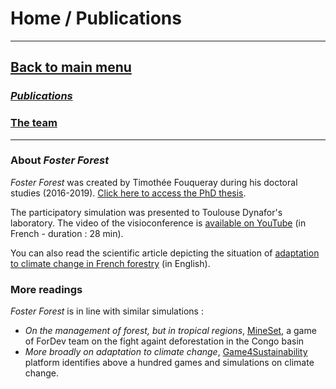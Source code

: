 # Home / Publications

***
## [Back to main menu](https://timotheefouqueray.github.io/fosterforest/english/home-eng)
### *[Publications](https://timotheefouqueray.github.io/fosterforest/english/documentation-eng)*
### [The team](https://timotheefouqueray.github.io/fosterforest/english/equipe-eng)
***

### About _Foster Forest_

_Foster Forest_ was created by Timothée Fouqueray during his doctoral studies (2016-2019). [Click here to access the PhD thesis](https://hal.archives-ouvertes.fr/tel-02457016).

The participatory simulation was presented to Toulouse Dynafor's laboratory. The video of the visioconference is [available on YouTube](https://www.youtube.com/watch?v=1olLn3Z-c5I) (in French - duration : 28 min).

You can also read the scientific article depicting the situation of [adaptation to climate change in French forestry](https://www.sciencedirect.com/science/article/abs/pii/S0378112719320018) (in English).

### More readings

_Foster Forest_ is in line with similar simulations :
* _On the management of forest, but in tropical regions_, [MineSet](https://fordev.ethz.ch/research/our-games/coforset-game.html), a game of ForDev team on the fight againt deforestation in the Congo basin
* _More broadly on adaptation to climate change_, [Game4Sustainability](https://games4sustainability.org/) platform identifies above a hundred games and simulations on climate change.
